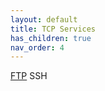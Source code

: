 ```yaml
---
layout: default
title: TCP Services
has_children: true
nav_order: 4
---
```

<a href="TCP/FTP">FTP</a>
SSH

